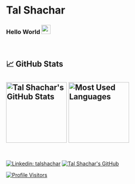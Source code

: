 # Tal Shachar

### Hello World <img src="https://media.giphy.com/media/hvRJCLFzcasrR4ia7z/giphy.gif" width="25px">
<br />

## 📈 **GitHub Stats**
<img height="165px" src="https://github-readme-stats.vercel.app/api?username=talshachar&count_private=true&show_icons=true&theme=dark&icon_color=3b9&hide=issues" alt="Tal Shachar's GitHub Stats" /> <img height="165px" src="https://github-readme-stats.vercel.app/api/top-langs/?username=talshachar&theme=dark&langs_count=8&layout=compact" alt="Most Used Languages" /><br /><br />
---
[![Linkedin: talshachar](https://img.shields.io/badge/talshachar-blue?logo=Linkedin&link=https://www.linkedin.com/in/talshachar)](https://www.linkedin.com/in/talshachar)
[![Tal Shachar's GitHub](https://img.shields.io/github/followers/talshachar?label=follow&style=social)](https://github.com/talshachar)

[![Profile Visitors](https://visitor-badge.glitch.me/badge?page_id=talshachar.talshachar)](#)
